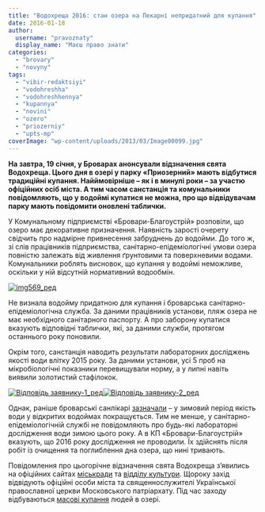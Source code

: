 ```yaml
---
title: "Водохреща 2016: стан озера на Пекарні непридатний для купання"
date: 2016-01-18
author: 
  username: "pravoznaty"
  display_name: "Маєш право знати"
categories: 
  - "brovary"
  - "novyny"
tags: 
  - "vibir-redaktsiyi"
  - "vodohreshha"
  - "vodohreshhennya"
  - "kupannya"
  - "novini"
  - "ozero"
  - "priozerniy"
  - "upts-mp"
coverImage: "wp-content/uploads/2013/03/Image00099.jpg"
---
```


**На завтра, 19 січня, у Броварах анонсували відзначення свята Водохреща. Цього дня в озері у парку «Приозерний» мають відбутися традиційні купання. Найймовірніше – як і в минулі роки – за участю офіційних осіб міста. А тим часом санстанція та комунальники повідомляють, що у водоймі купатися не можна, про що відвідувачам парку мають повідомити оновлені таблички.**

У Комунальному підприємстві «Бровари-Благоустрій» розповіли, що озеро має декоративне призначення. Наявність зарості очерету свідчить про надмірне привнесення забруднень до водойми. До того ж, зі слів працівників підприємства, санітарно-епідеміологічні умови озера повністю залежать від живлення ґрунтовими та поверхневими водами. Комунальники роблять висновок, що купання у водоймі неможливе, оскільки у ній відсутній нормативний водообмін.

[![img569_ред](https://mpz.brovary.org/wp-content/uploads/2016/01/img569_red.jpg)](https://mpz.brovary.org/wp-content/uploads/2016/01/img569_red.jpg)

Не визнала водойму придатною для купання і броварська санітарно-епідеміологічна служба. За даними працівників установи, пляж озера не має необхідного санітарного паспорту. А про заборону купатися вказують відповідні таблички, які, за даними служби, протягом останнього року поновили.

Окрім того, санстанція наводить результати лабораторних досліджень якості води влітку 2015 року. За даними установи, усі 5 проб на мікробіологічні показники перевищували норму, а у липні навіть виявили золотистий стафілокок.

 [![Вiдповiдь заявнику-1_ред](https://mpz.brovary.org/wp-content/uploads/2016/01/Vidpovid-zayavnyku-1_red.jpeg)](https://mpz.brovary.org/wp-content/uploads/2016/01/Vidpovid-zayavnyku-1_red.jpeg)[![Вiдповiдь заявнику-2_ред](https://mpz.brovary.org/wp-content/uploads/2016/01/Vidpovid-zayavnyku-2_red.jpeg)](https://mpz.brovary.org/wp-content/uploads/2016/01/Vidpovid-zayavnyku-2_red.jpeg)

Однак, раніше броварські санлікарі [зазначали](https://mpz.brovary.org/chi-bezpechno-kupatisya-u-ozeri-v-parku-priozerniy/) – у зимовий період якість води у відкритих водоймах покращується. Тим не менше, у санітарно-епідеміологічній службі не повідомляють про будь-які лабораторні дослідження води зимою цього року. А в КП «Бровари-Благоустрій» вказують, що 2016 року дослідження не проводили. Їх здійснять після робіт із очищення та поглиблення дна озера, що нині тривають.

Повідомлення про цьогорічне відзначення свята Водохреща з’явились на офіційних сайтах [міськради](https://mpz.brovary.org/anons-miskrada-publikuye-rozklad-rizdvyanyh-zahodiv-u-brovarah/) та [відділу культури](http://www.kulturabr.kiev.ua/content/vodohreshcha-osvyachennya-ozera-u-parku-pryozernyy). Щороку захід відвідують офіційні особи міста та священнослужителі Української православної церкви Московського патріархату. Під час заходу відбуваються [масові купання](https://mpz.brovary.org/navishho-vlada-narazhaye-lyudey-na-nebezpeku/) людей в озері.
